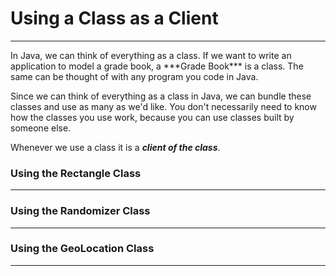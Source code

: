 # Using a Class as a Client
<hr>
In Java, we can think of everything as a class. If we want to write an application to model a grade book, a ***Grade Book*** is a class. The same can be thought of with any program you code in Java.

Since we can think of everything as a class in Java, we can bundle these classes and use as many as we'd like. You don't necessarily need to know how the classes you use work, because you can use classes built by someone else.

Whenever we use a class it is a ***client of the class***.

### Using the Rectangle Class
<hr>

### Using the Randomizer Class
<hr>

### Using the GeoLocation Class
<hr>